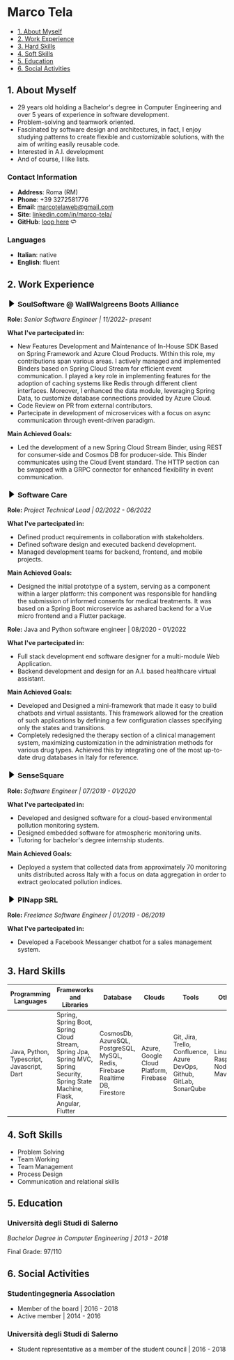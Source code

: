 # Marco Tela
<!-- TOC -->
* [1. About Myself](#1-about-myself)
* [2. Work Experience](#2-work-experience)
* [3. Hard Skills](#3-hard-skills)
* [4. Soft Skills](#4-soft-skills)
* [5. Education](#5-education)
* [6. Social Activities](#6-social-activities)
<!-- TOC -->

## 1. About Myself

- 29 years old holding a Bachelor's degree in Computer Engineering and over 5 years
  of experience in software development.
- Problem-solving and teamwork oriented.
- Fascinated by software design and architectures, in fact, I enjoy studying patterns to create flexible and
  customizable solutions, with the aim of writing easily reusable code.
- Interested in A.I. development
- And of course, I like lists.

### Contact Information

- **Address**: Roma (RM)
- **Phone**: +39 3272581776
- **Email**: marcotelaweb@gmail.com
- **Site**: [linkedin.com/in/marco-tela/](https://www.linkedin.com/in/marco-tela/)
- **GitHub**: [loop here](https://github.com/marcojoe94/resume) <img src="./resources/loop.png" width="12" height="12" >

### Languages

- **Italian**: native
- **English**: fluent

## 2. Work Experience

### <img src="./resources/filled_arrow_right.png" width="20" height="15"> SoulSoftware @ WallWalgreens Boots Alliance

**Role:** _Senior Software Engineer | 11/2022- present_

**What I've partecipated in:**

- New Features Development and Maintenance of In-House SDK Based on Spring Framework and Azure Cloud Products. Within
  this role, my contributions span various areas. I actively managed and implemented Binders based on Spring Cloud
  Stream for efficient event communication. I played a key role in implementing features for the adoption of caching
  systems like Redis through different client interfaces. Moreover, I enhanced the data module, leveraging Spring Data,
  to customize database connections provided by Azure Cloud.
- Code Review on PR from external contributors.
- Partecipate in development of microservices with a focus on async communication through event-driven paradigm.

**Main Achieved Goals:**

- Led the development of a new Spring Cloud Stream Binder, using REST for consumer-side and Cosmos DB for producer-side.
  This Binder communicates using the Cloud Event standard. The HTTP section can be swapped with a GRPC connector for
  enhanced flexibility in event communication.

### <img src="./resources/filled_arrow_right.png" width="20" height="15"> Software Care

**Role:** _Project Technical Lead | 02/2022 - 06/2022_

**What I've partecipated in:**

- Defined product requirements in collaboration with stakeholders.
- Defined software design and executed backend development.
- Managed development teams for backend, frontend, and mobile projects.

**Main Achieved Goals:**

- Designed the initial prototype of a system, serving as a component within a larger platform: this component was
  responsible for handling the submission of informed consents for medical treatments. It was based on a Spring Boot
  microservice as ashared backend for a Vue micro frontend and a Flutter package.

**Role:** Java and Python software engineer | 08/2020 - 01/2022

**What I've partecipated in:**

- Full stack development end software designer for a multi-module Web Application.
- Backend development and design for an A.I. based healthcare virtual assistant.

**Main Achieved Goals:**

- Developed and Designed a mini-framework that made it easy to build chatbots and virtual assistants. This framework
  allowed for the creation of such applications by defining a few configuration classes specifying only the states and
  transitions.
- Completely redesigned the therapy section of a clinical management system, maximizing customization in the
  administration methods for various drug types. Achieved this by integrating one of the most up-to-date drug databases
  in Italy for reference.

### <img src="./resources/filled_arrow_right.png" width="20" height="15"> SenseSquare

**Role:** _Software Engineer | 07/2019 - 01/2020_

**What I've partecipated in:**

- Developed and designed software for a cloud-based environmental pollution monitoring system.
- Designed embedded software for atmospheric monitoring units.
- Tutoring for bachelor's degree internship students.
 
**Main Achieved Goals:**
- Deployed a system that collected data from approximately 70 monitoring units distributed across Italy 
with a focus on data aggregation in order to extract geolocated pollution indices.

### <img src="./resources/filled_arrow_right.png" width="20" height="15">  PINapp SRL

**Role:** _Freelance Software Engineer | 01/2019 - 06/2019_

**What I've partecipated in:**
- Developed a Facebook Messanger chatbot for a sales management system.

## 3. Hard Skills

| Programming Languages                      | Frameworks and Libraries                                                                                                         | Database                                                                      | Clouds                                 | Tools                                                                  | Others                         |
|--------------------------------------------|----------------------------------------------------------------------------------------------------------------------------------|-------------------------------------------------------------------------------|----------------------------------------|------------------------------------------------------------------------|--------------------------------|
| Java, Python, Typescript, Javascript, Dart | Spring, Spring Boot, Spring Cloud Stream, Spring Jpa, Spring MVC, Spring Security, Spring State Machine, Flask, Angular, Flutter | CosmosDb, AzureSQL, PostgreSQL, MySQL, Redis, Firebase Realtime DB, Firestore | Azure, Google Cloud Platform, Firebase | Git, Jira, Trello, Confluence, Azure DevOps, Github, GitLab, SonarQube | Linux, Raspbian, NodeJS, Maven |

## 4. Soft Skills

- Problem Solving
- Team Working
- Team Management
- Process Design
- Communication and relational skills

## 5. Education
### Università degli Studi di Salerno

_Bachelor Degree in Computer Engineering | 2013 - 2018_ 

Final Grade: 97/110

## 6. Social Activities
### Studentingegneria Association

- Member of the board | 2016 - 2018
- Active member | 2014 - 2016

### Università degli Studi di Salerno

- Student representative as a member of the student council | 2016 - 2018


